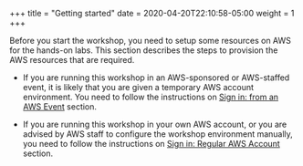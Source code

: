 +++
title = "Getting started"
date = 2020-04-20T22:10:58-05:00
weight = 1
+++

<div align="left">Before you start the workshop, you need to setup some resources on AWS for the hands-on labs. This section describes the steps to provision the AWS resources that are required.</div>

* If you are running this workshop in an AWS-sponsored or AWS-staffed event, it is likely that you are given a temporary AWS account environment. You need to follow the instructions on [Sign in: from an AWS Event](lab0/1_sigin_ee.html) section.

* If you are running this workshop in your own AWS account, or you are advised by AWS staff to configure the workshop environment manually, you need to follow the instructions on [Sign in: Regular AWS Account](lab0/1_signin.html) section.
